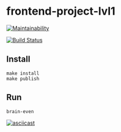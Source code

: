 # frontend-project-lvl1

[![Maintainability](https://api.codeclimate.com/v1/badges/a99a88d28ad37a79dbf6/maintainability)](https://codeclimate.com/github/codeclimate/codeclimate/maintainability)

[![Build Status](https://travis-ci.org/just-ed/frontend-project-lvl1.svg?branch=master)](https://travis-ci.org/just-ed/frontend-project-lvl1)

## Install
```
make install
make publish
```

## Run
```
brain-even
```

[![asciicast](https://asciinema.org/a/14.png)](https://asciinema.org/a/UWJu4IfEwxdPfI8Ow6urozwC0)
